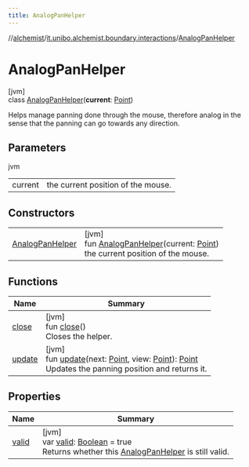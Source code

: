 ```yaml
---
title: AnalogPanHelper
---
```

//[alchemist](../../../index.html)/[it.unibo.alchemist.boundary.interactions](../index.html)/[AnalogPanHelper](index.html)



# AnalogPanHelper



[jvm]\
class [AnalogPanHelper](index.html)(**current**: [Point](https://docs.oracle.com/javase/8/docs/api/java/awt/Point.html))

Helps manage panning done through the mouse, therefore analog in the sense that the panning can go towards any direction.



## Parameters


jvm

| | |
|---|---|
| current | the current position of the mouse. |



## Constructors


| | |
|---|---|
| [AnalogPanHelper](-analog-pan-helper.html) | [jvm]<br>fun [AnalogPanHelper](-analog-pan-helper.html)(current: [Point](https://docs.oracle.com/javase/8/docs/api/java/awt/Point.html))<br>the current position of the mouse. |


## Functions


| Name | Summary |
|---|---|
| [close](close.html) | [jvm]<br>fun [close](close.html)()<br>Closes the helper. |
| [update](update.html) | [jvm]<br>fun [update](update.html)(next: [Point](https://docs.oracle.com/javase/8/docs/api/java/awt/Point.html), view: [Point](https://docs.oracle.com/javase/8/docs/api/java/awt/Point.html)): [Point](https://docs.oracle.com/javase/8/docs/api/java/awt/Point.html)<br>Updates the panning position and returns it. |


## Properties


| Name | Summary |
|---|---|
| [valid](valid.html) | [jvm]<br>var [valid](valid.html): [Boolean](https://kotlinlang.org/api/latest/jvm/stdlib/kotlin/-boolean/index.html) = true<br>Returns whether this [AnalogPanHelper](index.html) is still valid. |

